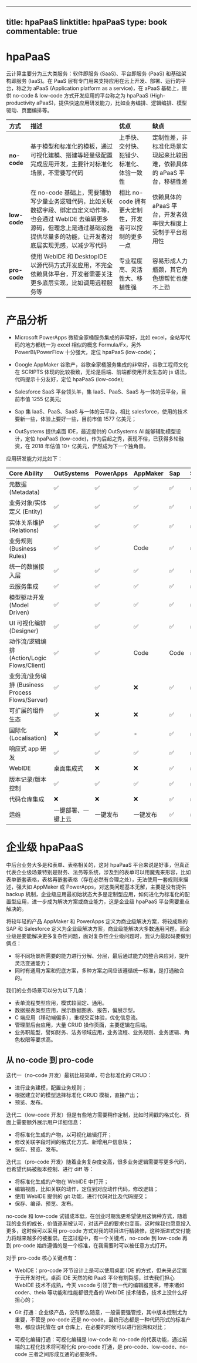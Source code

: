
---
title: hpaPaaS
linktitle: hpaPaaS
type: book
commentable: true
---

# hpaPaaS

云计算主要分为三大类服务：软件即服务 (SaaS)、平台即服务 (PaaS) 和基础架构即服务 (IaaS)。在 PaaS 层有专门用来支持应用在云上开发、部署、运行的平台，称之为 aPaaS (Application platform as a service)，在 aPaaS 基础上，提供 no-code & low-code 方式开发应用的平台称之为 hpaPaaS (High-productivity aPaaS)，提供快速应用研发能力，比如业务编排、逻辑编排、模型驱动、页面编排等。

| 方式         | 描述                                                                                                                                                                                            | 优点                                                  | 缺点                                                                    |
| :----------- | :---------------------------------------------------------------------------------------------------------------------------------------------------------------------------------------------- | :---------------------------------------------------- | :---------------------------------------------------------------------- |
| **no-code**  | 基于模型和标准化的模板，通过可视化建模、搭建等轻量级配置完成应用开发，主要针对标准化场景，不需要写代码                                                                                          | 上手快、交付快、犯错少、标准化、体验一致性            | 定制性差，非标准化场景实现起来比较困难，依赖具体的 aPaaS 平台，移植性差 |
| **low-code** | 在 no-code 基础上，需要辅助写少量业务逻辑代码，比如关联数据字段、绑定自定义动作等，也会通过 WebIDE 去编辑更多源码，但理念上是通过基础设施提供尽量多的功能，让开发者对底层实现无感，以减少写代码 | 相比 no-code 拥有更大定制性，开发者可以控制的更多一点 | 依赖具体的 aPaaS 平台，开发者效率很大程度上受制于平台易用性             |
| **pro-code** | 使用 WebIDE 和 DesktopIDE 以源代码方式开发应用，不完全依赖具体平台，开发者需要关注更多底层实现，比如调用远程服务等                                                                              | 专业程度高、灵活性大、移植性强                        | 容易形成人力瓶颈，其它角色想帮忙也使不上劲                              |

# 产品分析

- Microsoft PowerApps 微软全家桶服务集成的非常好，比如 excel，全站写代码的地方都统一为 excel 相似的概念 Formula/Fx，另外 PowerBI/PowerFlow 十分强大，定位 hpaPaaS (low-code)；

- Google AppMaker 谷歌产，谷歌全家桶服务集成的非常好，谷歌工程师文化在 SCRIPTS 体现的比较极致，无论是后端、前端都使用开发生态的 js 语法，代码提示十分友好，定位 hpaPaaS (low-code);

- Salesforce SaaS 平台领头羊，集 IaaS、PaaS、SaaS 与一体的云平台，目前市值 1255 亿美元;

- Sap 集 IaaS、PaaS、SaaS 与一体的云平台，相比 salesforce，使用的技术要新一些，体验上要好一些，目前市值 1577 亿美元；

- OutSystems 提供桌面 IDE，最近提供的 OutSystems AI 能够辅助模型设计，定位 hpaPaaS (low-code)，作为后起之秀，表现不俗，已获得多轮融资，在 2018 年估值 10+ 亿美元，俨然成为下一个独角兽。

应用研发能力对比如下：

| Core Ability                                    | OutSystems         | PowerApps | AppMaker | Sap  | Salesforce |
| :---------------------------------------------- | :----------------- | :-------- | :------- | :--- | :--------- |
| 元数据 (Metadata)                               | ✅                 | ✅        | ✅       | ✅   | ✅         |
| 业务对象/实体定义 (Entity)                      | ✅                 | ✅        | ✅       | ✅   | ✅         |
| 实体关系维护 (Relations)                        | ✅                 | ✅        | ✅       | ✅   | ✅         |
| 业务规则 (Business Rules)                       | ✅                 | ✅        | Code     | ✅   | ✅         |
| 统一的数据接入层                                | ✅                 | ✅        | ✅       | ✅   | ✅         |
| 云服务集成                                      | ✅                 | ✅        | ✅       | ✅   | ✅         |
| 模型驱动开发 (Model Driven)                     | ✅                 | ✅        | ✅       | ✅   | ✅         |
| UI 可视化编排 (Designer)                        | ✅                 | ✅        | ✅       | ✅   | ✅         |
| 动作流/逻辑编排 (Action/Logic Flows/Client)     | ✅                 | ✅        | Code     | Code | ✅         |
| 业务流/业务编排 (Business Process Flows/Server) | ✅                 | ✅        | ❌       | ✅   | ✅         |
| 可扩展的组件生态                                | ✅                 | ❌        | ❌       | ✅   | ✅         |
| 国际化(Localisation)                            | ❌                 | ✅        | -        | ✅   | ✅         |
| 响应式 app 研发                                 | ✅                 | ✅        | ✅       | ✅   | ✅         |
| WebIDE                                          | 桌面集成式         | ❌        | ❌       | ✅   | ✅         |
| 版本记录/版本控制                               | ✅                 | ✅        | ✅       | ✅   | ✅         |
| 代码仓库集成                                    | ❌                 | ❌        | ❌       | ✅   | ✅         |
| 运维                                            | 一键部署、一键上云 | 一键发布  | 一键发布 | ✅   | ✅         |

# 企业级 hpaPaaS

中后台业务大多是和表单、表格相关的，这对 hpaPaaS 平台来说是好事，但真正代表企业级场景特别是财务、法务等系统，涉及到的表单可以用魔鬼来形容，比如表单嵌套表格，表格再嵌套表格（存在必然有合理之处），无法使用一套规则来描述，强大如 AppMaker 或 PowerApps，对这类问题基本无解，主要是没有提供 backup 机制，企业级应用最初始状态大多是定制型应用，如何进化为标准化的配置型应用，进一步成为解决方案或商业能力，这是企业级 hpaPaaS 平台需要重点解决的。

将较年轻的产品 AppMaker 和 PowerApps 定义为商业级解决方案，将较成熟的 SAP 和 Salesforce 定义为企业级解决方案，商业级能解决大多数通用问题，而企业级是要能解决更多复杂性问题，面对复杂性企业级问题时，我认为最起码要做到俩点：

- 将不同场景所需要的能力进行分解、分层，最后通过能力的整合来应对，提升灵活变通能力；
- 同时有通用方案和兜底方案，多种方案之间应该遵循统一标准，是打通融合的。

我们的业务场景可以分为以下几类：

- 表单流程类型应用，模式较固定、通用。
- 数据报表类型应用，展示数据图表、报告，偏展示型。
- C 端应用（移动端偏多），重视交互体验，优化信息流。
- 管理型后台应用，大量 CRUD 操作页面，主要逻辑在后端。
- 业务职能型，譬如财务、法务领域应用，业务流程、业务规则、业务逻辑、角色权限等要求高。

## 从 no-code 到 pro-code

迭代一（no-code 开发）最初比较简单，符合标准化的 CRUD：

- 进行业务建模，配置业务规则；
- 根据建立好的模型选择标准化 CRUD 模板，直接产出；
- 预览、发布。

迭代二（low-code 开发）但是有些地方需要稍作定制，比如时间戳的格式化、页面上需要额外展示用户详细信息：

- 将标准化生成的产物，以可视化编辑打开；
- 修改关联字段时间的格式化方式、新增用户信息块；
- 保存、预览、发布。

迭代三（pro-code 开发）随着业务复杂度变高，很多业务逻辑需要写更多代码，也希望代码被版本控制、进行 diff 等：

- 将标准化生成的产物在 WebIDE 中打开；
- 编辑视图，比如关联的动作，定位到对应动作代码，修改逻辑；
- 使用 WebIDE 提供的 git 功能，进行代码对比及代码提交；
- 保存、编译、预览、发布。

no-code 和 low-code 试错成本低，在创业时期我更希望使用这俩种方式，随着我的业务的成长，价值逐渐被认可，对该产品的要求也变高，这时候我也愿意投入更多，这时候可以采用 pro-code 方式对我的项目进行精装修，这种渐进式交付能力将越来越多的被推崇。在这过程中，有一个关键点，no-code 到 low-code 再到 pro-code 始终遵循的是一个标准，在我需要时可以被任意方式打开。

对于 pro-code 核心关键点有：

- WebIDE：pro-code 环节设计上是可以使用桌面 IDE 的方式，但未来必定属于云开发时代，桌面 IDE 天然的和 PaaS 平台有割裂感，过去我们担心 WebIDE 技术不成熟，今天 vscode 引领了新一代的编辑器变革，带来诸如 coder、theia 等功能和性能都很完备的 WebIDE 技术储备，技术上没什么好担心的；

- Git 打通：企业级产品，没有那么随意，一般需要强管控，其中版本控制尤为重要，不管是 pro-code 还是 no-code，最终形态都是一种代码形式的标准产物，都应该托管在 git 仓库上，在必要的时候可以进行回溯和对比；

- 可视化编辑打通：可视化编辑是 low-code 和 no-code 的代表功能，通过前端的工程化技术将可视化和 pro-code 打通，是 pro-code、low-code、no-code 三者之间形成互通的必要条件。

    